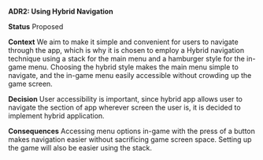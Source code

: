 **ADR2: Using Hybrid Navigation**

**Status**
Proposed

**Context**
We aim to make it simple and convenient for users to navigate through the app, which is why it is chosen to employ a Hybrid navigation technique using a stack for the main menu and a hamburger style for the in-game menu. Choosing the hybrid style makes the main menu simple to navigate, and the in-game menu easily accessible without crowding up the game screen.

**Decision**
User accessibility is important, since hybrid app allows user to navigate the section of app wherever screen the user is, it is decided to implement hybrid application.

**Consequences**
Accessing menu options in-game with the press of a button makes navigation easier without sacrificing game screen space. Setting up the game will also be easier using the stack.
